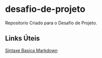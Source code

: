 # desafio-de-projeto
Repositorio Criado para o Desafio de Projeto.

## Links Úteis
[Sintaxe Basica Markdown](https://www.markdownguide.org/basic-syntax/)
